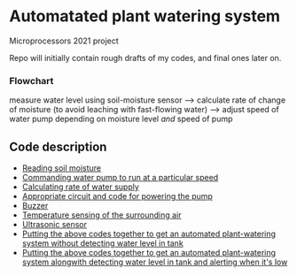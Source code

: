 # Automatated plant watering system

Microprocessors 2021 project

Repo will initially contain rough drafts of my codes, and final ones later on.

### Flowchart

measure water level using soil-moisture sensor  -->  calculate rate of change of moisture (to avoid leaching with fast-flowing water)  -->  adjust speed of water pump depending on moisture level *and* speed of pump

## Code description
- [Reading soil moisture](https://github.com/jaiisrani/Automated_plant_watering/tree/main/Read_soil_moisture)
- [Commanding water pump to run at a particular speed](https://github.com/jaiisrani/Automatated_plant_watering/tree/main/Command_pump)
- [Calculating rate of water supply](https://github.com/jaiisrani/Automated_plant_watering/tree/main/Moisture_rate)
- [Appropriate circuit and code for powering the pump](https://github.com/jaiisrani/Automated_plant_watering/tree/main/Power_pump)
- [Buzzer](https://github.com/jaiisrani/Automatated_plant_watering/tree/main/Buzzer)
- [Temperature sensing of the surrounding air](https://github.com/jaiisrani/Automated_plant_watering/tree/main/Temperature_sensor)
- [Ultrasonic sensor](https://github.com/jaiisrani/Automated_plant_watering/tree/main/Ultrasonic_sensor)
- [Putting the above codes together to get an automated plant-watering system without detecting water level in tank](https://github.com/jaiisrani/Automated_plant_watering/tree/main/Automated_plant_watering_without_ultrasonic)
- [Putting the above codes together to get an automated plant-watering system alongwith detecting water level in tank and alerting when it's low](https://github.com/jaiisrani/Automated_plant_watering/tree/main/Automated_plant_watering_with_ultrasonic)
